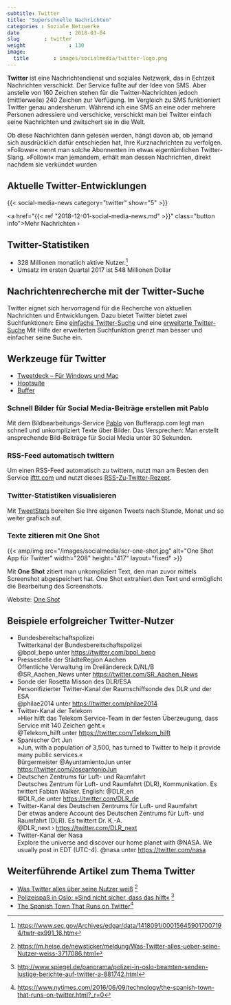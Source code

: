 ```yaml
---
subtitle: Twitter
title: "Superschnelle Nachrichten"
categories : Soziale Netzwerke
date                : 2018-03-04
slug        : twitter
weight              : 130
image:
  title        : images/socialmedia/twitter-logo.png
---
```

**Twitter** ist eine Nachrichtendienst und soziales Netzwerk, das in Echtzeit Nachrichten verschickt. Der Service fußte auf der Idee von SMS. Aber anstelle von 160 Zeichen stehen für die Twitter-Nachrichten jedoch (mittlerweile) 240 Zeichen zur Verfügung. Im Vergleich zu SMS funktioniert Twitter genau andersherum. Während ich eine SMS an eine oder mehrere Personen adressiere und verschicke, verschickt man bei Twitter einfach seine Nachrichten und zwitschert sie in die Welt.
<!-- readmore -->

Ob diese Nachrichten dann gelesen werden, hängt davon ab, ob jemand sich
ausdrücklich dafür entschieden hat, Ihre Kurznachrichten zu verfolgen.
»Follower« nennt man solche Abonnenten im etwas eigentümlichen Twitter-
Slang. »Followt« man jemandem, erhält man dessen Nachrichten, direkt
nachdem sie verkündet wurden

## Aktuelle Twitter-Entwicklungen

{{< social-media-news category="twitter" show="5" >}}

<a href="{{< ref "2018-12-01-social-media-news.md" >}}" class="button info">Mehr Nachrichten ›</a>

## Twitter-Statistiken

* 328 Millionen monatlich aktive Nutzer.[^1]
* Umsatz im ersten Quartal 2017 ist 548 Millionen Dollar

## Nachrichtenrecherche mit der Twitter-Suche

Twitter eignet sich hervorragend für die Recherche von aktuellen Nachrichten und Entwicklungen. Dazu bietet Twitter bietet zwei Suchfunktionen: Eine [einfache Twitter-Suche](https://twitter.com/search-home) und eine [erweiterte
Twitter-Suche](https://twitter.com/search-advanced) Mit Hilfe der
erweiterten Suchfunktion grenzt man besser und einfacher seine Suche
ein.

## Werkzeuge für Twitter

* [Tweetdeck – Für Windows und Mac](http://www.tweetdeck.com/)
* [Hootsuite](http://hootsuite.com/)
* [Buffer](https://bufferapp.com)

### Schnell Bilder für Social Media-Beiträge erstellen mit Pablo

Mit dem Bildbearbeitungs-Service [Pablo](https://pablo.buffer.com/) von
Bufferapp.com legt man schnell und unkompliziert Texte über Bilder. Das
Versprechen: Man erstellt ansprechende Bild-Beiträge für Social Media
unter 30 Sekunden.

### RSS-Feed automatisch twittern

Um einen RSS-Feed automatisch zu twittern, nutzt man am Besten den
Service [ifttt.com](https://ifttt.com) und nutzt dieses
[RSS-Zu-Twitter-Rezept](https://ifttt.com/connect/feed/twitter).

### Twitter-Statistiken visualisieren

Mit [TweetStats](http://www.tweetstats.com/) bereiten Sie Ihre eigenen
Tweets nach Stunde, Monat und so weiter grafisch auf.

### Texte zitieren mit One Shot

{{< amp/img src="/images/socialmedia/scr-one-shot.jpg" alt="One Shot App für Twitter" width="208" height="417" layout="fixed" >}}

Mit **One Shot** zitiert man unkompliziert Text, den man zuvor mittels
Screenshot abgespeichert hat. One Shot extrahiert den Text und
ermöglicht die Bearbeitung des Screenshots.

Website: [One Shot](http://oneshot.link/)

## Beispiele erfolgreicher Twitter-Nutzer

* Bundesbereitschaftspolizei  
    Twitterkanal der Bundesbereitschaftspolizei  
    @bpol\_bepo unter <https://twitter.com/bpol_bepo>
* Pressestelle der StädteRegion Aachen  
    Öffentliche Verwaltung im Dreiländereck D/NL/B  
    @SR\_Aachen\_News unter <https://twitter.com/SR_Aachen_News>
* Sonde der Rosetta Misson des DLR/ESA  
    Personifizierter Twitter-Kanal der Raumschiffsonde des DLR und der
    ESA  
    @philae2014 unter <https://twitter.com/philae2014>
* Twitter-Kanal der Telekom  
    »Hier hilft das Telekom Service-Team in der festen Überzeugung, dass
    Service mit 140 Zeichen geht.«  
    @Telekom\_hilft unter <https://twitter.com/Telekom_hilft>
* Spanischer Ort Jun  
    »Jun, with a population of 3,500, has turned to Twitter to help it
    provide many public services.«  
    Bürgermeister @AyuntamientoJun unter
    <https://twitter.com/JoseantonioJun>
* Deutschen Zentrums für Luft- und Raumfahrt  
    Deutsches Zentrum für Luft- und Raumfahrt (DLR), Kommunikation. Es
    twittert Fabian Walker. English: @DLR\_en  
    @DLR\_de unter <https://twitter.com/DLR_de>
* Twitter-Kanal des Deutschen Zentrums für Luft- und Raumfahrt  
    Der etwas andere Account des Deutschen Zentrums für Luft- und
    Raumfahrt (DLR). Es twittert Dr. K.-A.  
    @DLR\_next › <https://twitter.com/DLR_next>
* Twitter-Kanal der Nasa  
    Explore the universe and discover our home planet with @NASA. We
    usually post in EDT (UTC-4). @nasa unter <https://twitter.com/nasa>

## Weiterführende Artikel zum Thema Twitter

* [Was Twitter alles über seine Nutzer
    weiß](https://m.heise.de/newsticker/meldung/Was-Twitter-alles-ueber-seine-Nutzer-weiss-3717086.html)
    [^2]
* [Polizeispaß in Oslo: »Sind nicht sicher, dass das
    hilft«](http://www.spiegel.de/panorama/polizei-in-oslo-beamten-senden-lustige-berichte-auf-twitter-a-881742.html)
    [^3]
* [The Spanish Town That Runs on
    Twitter](https://www.nytimes.com/2016/06/09/technology/the-spanish-town-that-runs-on-twitter.html?_r=0)[^4]

[^1]:  <https://www.sec.gov/Archives/edgar/data/1418091/000156459017007194/twtr-ex991_16.htm>
[^2]:  <https://m.heise.de/newsticker/meldung/Was-Twitter-alles-ueber-seine-Nutzer-weiss-3717086.html>
[^3]:  <http://www.spiegel.de/panorama/polizei-in-oslo-beamten-senden-lustige-berichte-auf-twitter-a-881742.html>
[^4]:  <https://www.nytimes.com/2016/06/09/technology/the-spanish-town-that-runs-on-twitter.html?_r=0>
